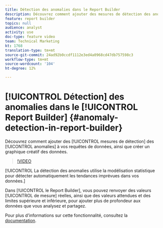 ```yaml
---
title: Détection des anomalies dans le Report Builder
description: Découvrez comment ajouter des mesures de détection des anomalies à vos requêtes de données, ainsi que créer un graphique créatif des données.
feature: report builder
topics: null
audience: analyst
activity: use
doc-type: feature video
team: Technical Marketing
kt: 1768
translation-type: tm+mt
source-git-commit: 24ad92b0ccdf1112e3ed4a0968cd47db757598c3
workflow-type: tm+mt
source-wordcount: '104'
ht-degree: 12%

---
```



# [!UICONTROL Détection] des anomalies dans le [!UICONTROL Report Builder] {#anomaly-detection-in-report-builder}

Découvrez comment ajouter des [!UICONTROL mesures de détection] des [!UICONTROL anomalies] à vos requêtes de données, ainsi que créer un graphique créatif des données.

>[!VIDEO](https://video.tv.adobe.com/v/23543/?quality=12)

[!UICONTROL La détection des anomalies utilise la modélisation statistique pour détecter automatiquement les tendances imprévues dans vos données.]

Dans [!UICONTROL le Report Builder], vous pouvez renvoyer des valeurs [!UICONTROL de mesure] réelles, ainsi que des valeurs attendues et des limites supérieure et inférieure, pour ajouter plus de profondeur aux données que vous analysez et partagez.

Pour plus d’informations sur cette fonctionnalité, consultez la [documentation](https://marketing.adobe.com/resources/help/en_US/arb/anomaly_detection.html).
